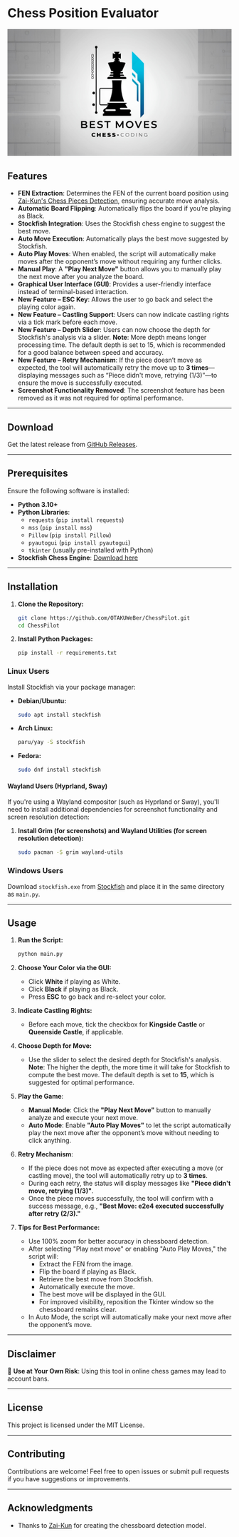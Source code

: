 # Chess Position Evaluator

<p align="center">
  <img src="assets/chess-banner.jpg" alt="Chess Banner" width="600" />
</p>

## Features

- **FEN Extraction**: Determines the FEN of the current board position using [Zai-Kun's Chess Pieces Detection](https://github.com/Zai-Kun/2d-chess-pieces-detection), ensuring accurate move analysis.
- **Automatic Board Flipping**: Automatically flips the board if you’re playing as Black.
- **Stockfish Integration**: Uses the Stockfish chess engine to suggest the best move.
- **Auto Move Execution**: Automatically plays the best move suggested by Stockfish.
- **Auto Play Moves**: When enabled, the script will automatically make moves after the opponent’s move without requiring any further clicks.
- **Manual Play**: A **"Play Next Move"** button allows you to manually play the next move after you analyze the board.
- **Graphical User Interface (GUI)**: Provides a user-friendly interface instead of terminal-based interaction.
- **New Feature – ESC Key**: Allows the user to go back and select the playing color again.
- **New Feature – Castling Support**: Users can now indicate castling rights via a tick mark before each move.
- **New Feature – Depth Slider**: Users can now choose the depth for Stockfish's analysis via a slider. **Note**: More depth means longer processing time. The default depth is set to 15, which is recommended for a good balance between speed and accuracy.
- **New Feature – Retry Mechanism**: If the piece doesn’t move as expected, the tool will automatically retry the move up to **3 times**—displaying messages such as “Piece didn't move, retrying (1/3)”—to ensure the move is successfully executed.
- **Screenshot Functionality Removed**: The screenshot feature has been removed as it was not required for optimal performance.

---

## Download

Get the latest release from [GitHub Releases](https://github.com/OTAKUWeBer/ChessPilot/releases/latest/).

---

## Prerequisites

Ensure the following software is installed:

- **Python 3.10+**
- **Python Libraries**:
  - `requests` (`pip install requests`)
  - `mss` (`pip install mss`)
  - `Pillow` (`pip install Pillow`)
  - `pyautogui` (`pip install pyautogui`)
  - `tkinter` (usually pre-installed with Python)
- **Stockfish Chess Engine**: [Download here](https://stockfishchess.org/)

---

## Installation

1. **Clone the Repository:**

   ```bash
   git clone https://github.com/OTAKUWeBer/ChessPilot.git
   cd ChessPilot
   ```

2. **Install Python Packages:**

   ```bash
   pip install -r requirements.txt
   ```

### Linux Users

Install Stockfish via your package manager:

- **Debian/Ubuntu:**

  ```bash
  sudo apt install stockfish
  ```

- **Arch Linux:**

  ```bash
  paru/yay -S stockfish
  ```

- **Fedora:**

  ```bash
  sudo dnf install stockfish
  ```

#### Wayland Users (Hyprland, Sway)

If you're using a Wayland compositor (such as Hyprland or Sway), you'll need to install additional dependencies for screenshot functionality and screen resolution detection:

1. **Install Grim (for screenshots) and Wayland Utilities (for screen resolution detection):**

   ```bash
   sudo pacman -S grim wayland-utils
   ```

### Windows Users

Download `stockfish.exe` from [Stockfish](https://stockfishchess.org/download/) and place it in the same directory as `main.py`.

---

## Usage

1. **Run the Script:**

   ```bash
   python main.py
   ```

2. **Choose Your Color via the GUI:**
   - Click **White** if playing as White.
   - Click **Black** if playing as Black.
   - Press **ESC** to go back and re-select your color.

3. **Indicate Castling Rights:**
   - Before each move, tick the checkbox for **Kingside Castle** or **Queenside Castle**, if applicable.

4. **Choose Depth for Move:**
   - Use the slider to select the desired depth for Stockfish's analysis. **Note**: The higher the depth, the more time it will take for Stockfish to compute the best move. The default depth is set to **15**, which is suggested for optimal performance.

5. **Play the Game**:
   - **Manual Mode**: Click the **"Play Next Move"** button to manually analyze and execute your next move.
   - **Auto Mode**: Enable **"Auto Play Moves"** to let the script automatically play the next move after the opponent’s move without needing to click anything.

6. **Retry Mechanism**:
   - If the piece does not move as expected after executing a move (or castling move), the tool will automatically retry up to **3 times**.
   - During each retry, the status will display messages like **"Piece didn't move, retrying (1/3)"**.
   - Once the piece moves successfully, the tool will confirm with a success message, e.g., **"Best Move: e2e4 executed successfully after retry (2/3)."**

7. **Tips for Best Performance:**
   - Use 100% zoom for better accuracy in chessboard detection.
   - After selecting "Play next move" or enabling "Auto Play Moves," the script will:
     - Extract the FEN from the image.
     - Flip the board if playing as Black.
     - Retrieve the best move from Stockfish.
     - Automatically execute the move.
     - The best move will be displayed in the GUI.
     - For improved visibility, reposition the Tkinter window so the chessboard remains clear.
   - In Auto Mode, the script will automatically make your next move after the opponent’s move.

---

## Disclaimer

🛑 **Use at Your Own Risk**: Using this tool in online chess games may lead to account bans.

---

## License

This project is licensed under the MIT License.

---

## Contributing

Contributions are welcome! Feel free to open issues or submit pull requests if you have suggestions or improvements.

---

## Acknowledgments

- Thanks to [Zai-Kun](https://github.com/Zai-Kun) for creating the chessboard detection model.